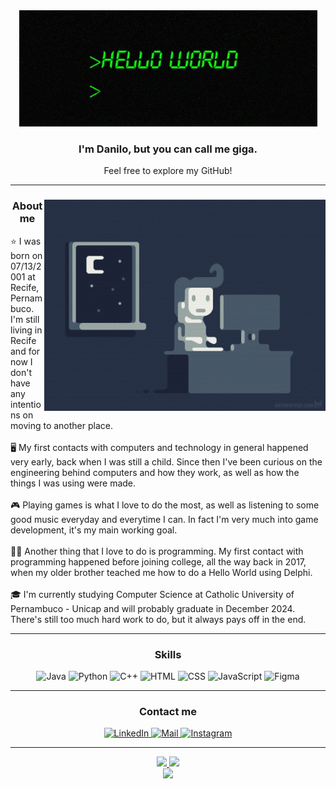 <div align="center" class="mainDiv">
  <img src="./assets/hello-world.gif" />
  <h3 align="center">I'm Danilo, but you can call me giga. </h2>
  <p> Feel free to explore my GitHub! </p>
  <hr />
  <div align="center" padding="10px">
    <div align="right">
      <img src="./assets/e426702edf874b181aced1e2fa5c6cde.gif" width="450px" align="right" />
    </div>
    <h3 text-align="center"> About me </h3>
    <div align="left">
      <p> ⭐ I was born on 07/13/2001 at Recife, Pernambuco. I'm still living in Recife and for now I don't have any intentions on moving to another place. <br /> <br       />
      🖥 My first contacts with computers and technology in general happened very early, back when I was still a child. Since then I've been curious on the engineering       behind computers and how they work, as well as how the things I was using were made. <br /> <br />
      🎮 Playing games is what I love to do the most, as well as listening to some good music everyday and everytime I can. In fact I'm very much into game 
      development, it's my main working goal. <br /> <br />
      👨‍💻 Another thing that I love to do is programming. My first contact with programming happened before joining college, all the way back in 2017, when my older         brother teached me how to do a Hello World using Delphi. <br /> <br />
      🎓 I'm currently studying Computer Science at Catholic University of Pernambuco - Unicap and will probably graduate in December 2024. There's still too much            hard work to do, but it always pays off in the end. </p>
    </div>
  </div>
  <hr />
  <div display="flex" flex-direction="column">
    <div display="flex" flex-direction="row">
      <h3> Skills </h3>
    </div>
    <div display="flex" flex-direction="row">
      <img src="https://cdn.jsdelivr.net/gh/devicons/devicon/icons/java/java-original.svg" width="50px" height="50px" alt="Java" />
      <img src="https://cdn.jsdelivr.net/gh/devicons/devicon/icons/python/python-original.svg" width="50px" height="50px" alt="Python" />
      <img src="https://cdn.jsdelivr.net/gh/devicons/devicon/icons/cplusplus/cplusplus-original.svg" width="50px" height="50px" alt="C++" />
      <img src="https://cdn.jsdelivr.net/gh/devicons/devicon/icons/html5/html5-original.svg" width="50px" height="50px" alt="HTML" />
      <img src="https://cdn.jsdelivr.net/gh/devicons/devicon/icons/css3/css3-original.svg" width="50px" height="50px" alt="CSS" />
      <img src="https://cdn.jsdelivr.net/gh/devicons/devicon/icons/javascript/javascript-original.svg" width="50px" height="50px" alt="JavaScript" />
      <img src="https://cdn.jsdelivr.net/gh/devicons/devicon/icons/figma/figma-original.svg" width="50px" height="50px" alt="Figma" />
    </div>
  </div>
  <hr />
  <div display="flex" flex-direction="column">
    <div display="flex" flex-direction="row">
      <h3> Contact me </h3>
    </div>
    <div display="flex" flex-direction="row">
      <a href="https://www.linkedin.com/in/dansilv/" target="_blank">
        <img src="https://img.shields.io/badge/LinkedIn-0077B5?style=for-the-badge&logo=linkedin&logoColor=white" alt="LinkedIn" />
      </a>
      <a href="mailto:gigazin@hotmail.com">
        <img src="https://img.shields.io/badge/Gmail-D14836?style=for-the-badge&logo=gmail&logoColor=white" alt="Mail" />
      </a>
      <a href="https://www.instagram.com/gigazin/">
        <img src="https://img.shields.io/badge/Instagram-E4405F?style=for-the-badge&logo=instagram&logoColor=white" alt="Instagram" />
      </a>
    </div>
  </div>
</div>

<hr />

<div align="center" margin="15px">
  <a href="https://github.com/gigazin">
  <img height="180em" src="https://github-readme-stats.vercel.app/api?username=gigazin&show_icons=true&theme=monokai&include_all_commits=true&count_private=true"/>
  <img height="180em" src="https://github-readme-stats.vercel.app/api/top-langs/?username=gigazin&layout=compact&langs_count=7&theme=monokai"/>
</div>

<div align="center">
  <img src="https://github.com/gigazin/gigazin/blob/output/github-contribution-grid-snake.svg"/>
</div>

<!--
**gigazin/gigazin** is a ✨ _special_ ✨ repository because its `README.md` (this file) appears on your GitHub profile.

Here are some ideas to get you started:

- 🔭 I’m currently working on ...
- 🌱 I’m currently learning ...
- 👯 I’m looking to collaborate on ...
- 🤔 I’m looking for help with ...
- 💬 Ask me about ...
- 📫 How to reach me: ...
- 😄 Pronouns: ...
- ⚡ Fun fact: ...
-->
